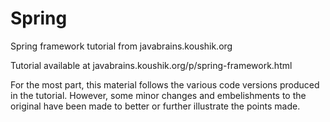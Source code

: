 Spring
======

Spring framework tutorial from javabrains.koushik.org

Tutorial available at javabrains.koushik.org/p/spring-framework.html

For the most part, this material follows the various code versions produced in the tutorial. However, some minor changes and embelishments to the original have been made to better or further illustrate the points made.
